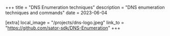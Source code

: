 +++
title = "DNS Enumeration techniques"
description = "DNS enumeration techniques and commands"
date = 2023-06-04

[extra]
local_image = "/projects/dns-logo.jpeg"
link_to = "https://github.com/sator-sdk/DNS-Enumeration"
+++